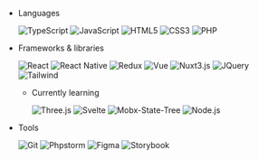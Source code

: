 * Languages


  ![TypeScript](https://img.shields.io/static/v1?label=&message=TypeScript&color=007acc&style=for-the-badge&logo=typescript&logoColor=white)
  ![JavaScript](https://img.shields.io/static/v1?label=&message=JavaScript&color=323330&style=for-the-badge&logo=javascript)
  ![HTML5](https://img.shields.io/static/v1?label=&message=HTML5&color=e34f26&style=for-the-badge&logo=html5&logoColor=white)
  ![CSS3](https://img.shields.io/static/v1?label=&message=CSS3&color=1672b6&style=for-the-badge&logo=CSS3&logoColor=white)
  ![PHP](https://img.shields.io/static/v1?label=&message=PHP&color=777BB4&style=for-the-badge&logo=php&logoColor=white)

* Frameworks & libraries


  ![React](https://img.shields.io/static/v1?label=&message=React&color=1f232a&style=for-the-badge&logo=react)
  ![React Native](https://img.shields.io/static/v1?label=&message=React+Native&color=1f232a&style=for-the-badge&logo=react)
  ![Redux](https://img.shields.io/static/v1?label=&message=Redux&color=764abc&style=for-the-badge&logo=redux)
  ![Vue](https://img.shields.io/static/v1?label=&message=Vue&color=4fc08d&style=for-the-badge&logo=Vue.js&logoColor=white)
  ![Nuxt3.js](https://img.shields.io/static/v1?label=&message=Nuxt3&color=00DC82&style=for-the-badge&logo=Nuxt.js&logoColor=white)
  ![JQuery](https://img.shields.io/static/v1?label=&message=JQuery&color=0769AD&style=for-the-badge&logo=jquery&logoColor=white)
  ![Tailwind](https://img.shields.io/static/v1?label=&message=Tailwind&color=06B6D4&style=for-the-badge&logo=tailwind+css&logoColor=white)


  * Currently learning

    
    ![Three.js](https://img.shields.io/static/v1?label=&message=Three.js&color=000000&style=for-the-badge&logo=Three.js&logoColor=white)
    ![Svelte](https://img.shields.io/static/v1?label=&message=Svelte&color=ff3e01&style=for-the-badge&logo=svelte&logoColor=white)
    ![Mobx-State-Tree](https://img.shields.io/static/v1?label=&message=Mobx-State-Tree&color=FF7102&style=for-the-badge&logo=Mobx-state-tree&logoColor=white)
    ![Node.js](https://img.shields.io/static/v1?label=&message=Node.js&color=339933&style=for-the-badge&logo=Node.js&logoColor=white)
    
* Tools

  ![Git](https://img.shields.io/static/v1?label=&message=Git&color=F05032&style=for-the-badge&logo=Git&logoColor=white)
  ![Phpstorm](https://img.shields.io/static/v1?label=&message=Phpstorm&color=000000&style=for-the-badge&logo=Phpstorm&logoColor=white)
  ![Figma](https://img.shields.io/static/v1?label=&message=Figma&color=F24E1E&style=for-the-badge&logo=Figma&logoColor=white)
  ![Storybook](https://img.shields.io/static/v1?label=&message=Storybook&color=FF4785&style=for-the-badge&logo=Storybook&logoColor=white)
      
<!--
**Crish15/Crish15** is a ✨ _special_ ✨ repository because its `README.md` (this file) appears on your GitHub profile.

Here are some ideas to get you started:

- 🔭 I’m currently working on ...
- 🌱 I’m currently learning ...
- 👯 I’m looking to collaborate on ...
- 🤔 I’m looking for help with ...
- 💬 Ask me about ...
- 📫 How to reach me: ...
- 😄 Pronouns: ...
- ⚡ Fun fact: ...
-->
